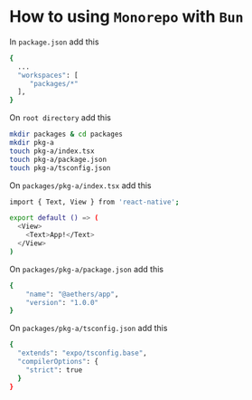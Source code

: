 # How to using `Monorepo` with `Bun`

In `package.json` add this

```sh
{
  ...
  "workspaces": [
     "packages/*"
  ],
}
```

On `root directory` add this

```sh
mkdir packages & cd packages
mkdir pkg-a
touch pkg-a/index.tsx
touch pkg-a/package.json
touch pkg-a/tsconfig.json
```

On `packages/pkg-a/index.tsx` add this
```sh
import { Text, View } from 'react-native';

export default () => (
  <View>
    <Text>App!</Text>
  </View>
)
```

On `packages/pkg-a/package.json` add this
```sh
{
    "name": "@aethers/app",
    "version": "1.0.0"
}
```

On `packages/pkg-a/tsconfig.json` add this
```sh
{
  "extends": "expo/tsconfig.base",
  "compilerOptions": {
    "strict": true
  }
}
```
